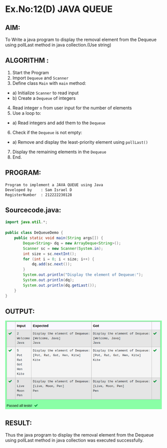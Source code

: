 # Ex.No:12(D) JAVA QUEUE
## AIM:
To Write a java program to display the removal  element from the Dequeue using pollLast method  in java collection.(Use string)


## ALGORITHM :
1.	Start the Program
2.	Import `Dequeue` and `Scanner`
3.	Define class `Main` with `main` method:
-	a) Initialize `Scanner` to read input
-	b) Create a `Dequeue` of integers
4.	Read integer `n` from user input for the number of elements
5.	Use a loop to:
-	a) Read integers and add them to the `Dequeue`
6.	Check if the `Dequeue` is not empty:
-	a) Remove and display the least-priority element using `pollLast()`
7.	Display the remaining elements in the `Dequeue`
8.	End.





## PROGRAM:
 ```
Program to implement a JAVA QUEUE using Java
Developed by    : Sam Israel D
RegisterNumber  : 212222230128
```

## Sourcecode.java:



```java
import java.util.*;

public class DeQueueDemo {
    public static void main(String args[]) {
        Deque<String> dq = new ArrayDeque<String>();
        Scanner sc = new Scanner(System.in);
        int size = sc.nextInt();
        for (int i = 0; i < size; i++) {
            dq.add(sc.next());
        }
        System.out.println("Display the element of Dequeue:");
        System.out.println(dq);
        System.out.println(dq.getLast());
    }
}
```



## OUTPUT:

![alt text](image.png)

## RESULT:
Thus the java program to display the removal  element from the Dequeue using pollLast method in java collection was executed successfully.


